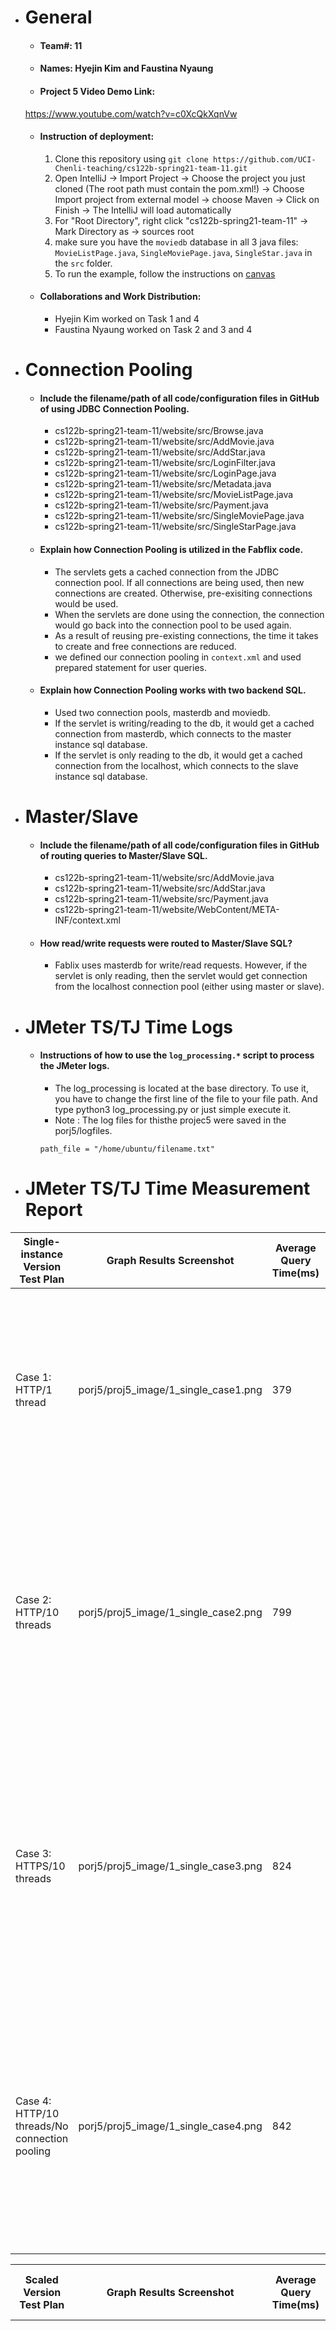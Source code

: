 - # General
    - #### Team#: 11
    
    - #### Names: Hyejin Kim and Faustina Nyaung
    
    - #### Project 5 Video Demo Link:
   https://www.youtube.com/watch?v=c0XcQkXqnVw

    - #### Instruction of deployment:
        1. Clone this repository using `git clone https://github.com/UCI-Chenli-teaching/cs122b-spring21-team-11.git`
        2. Open IntelliJ -> Import Project -> Choose the project you just cloned (The root path must contain the pom.xml!) -> Choose Import project from external model -> choose Maven -> Click on Finish -> The IntelliJ will load automatically
        3. For "Root Directory", right click "cs122b-spring21-team-11" -> Mark Directory as -> sources root
        4. make sure you have the `moviedb` database in all 3 java files: `MovieListPage.java`, `SingleMoviePage.java`, `SingleStar.java` in the `src` folder.
        5. To run the example, follow the instructions on [canvas](https://canvas.eee.uci.edu/courses/36596/pages/intellij-idea-tomcat-configuration)

    - #### Collaborations and Work Distribution:
        - Hyejin Kim worked on Task 1 and 4
        - Faustina Nyaung worked on Task 2 and 3 and 4

- # Connection Pooling
    - #### Include the filename/path of all code/configuration files in GitHub of using JDBC Connection Pooling.
        - cs122b-spring21-team-11/website/src/Browse.java
        - cs122b-spring21-team-11/website/src/AddMovie.java
        - cs122b-spring21-team-11/website/src/AddStar.java
        - cs122b-spring21-team-11/website/src/LoginFilter.java
        - cs122b-spring21-team-11/website/src/LoginPage.java
        - cs122b-spring21-team-11/website/src/Metadata.java
        - cs122b-spring21-team-11/website/src/MovieListPage.java
        - cs122b-spring21-team-11/website/src/Payment.java
        - cs122b-spring21-team-11/website/src/SingleMoviePage.java
        - cs122b-spring21-team-11/website/src/SingleStarPage.java

    
    - #### Explain how Connection Pooling is utilized in the Fabflix code.
        - The servlets gets a cached connection from the JDBC connection pool. If all connections are being used, then new connections are created. Otherwise, pre-exisiting connections would be used. 
        - When the servlets are done using the connection, the connection would go back into the connection pool to be used again.
        - As a result of reusing pre-existing connections, the time it takes to create and free connections are reduced.
        - we defined our connection pooling in `context.xml` and used prepared statement for user queries. 

    - #### Explain how Connection Pooling works with two backend SQL.
        - Used two connection pools, masterdb and moviedb.
        - If the servlet is writing/reading to the db, it would get a cached connection from masterdb, which connects to the master instance sql database. 
        - If the servlet is only reading to the db, it would get a cached connection from the localhost, which connects to the slave instance sql database. 
    

- # Master/Slave
    - #### Include the filename/path of all code/configuration files in GitHub of routing queries to Master/Slave SQL.
        - cs122b-spring21-team-11/website/src/AddMovie.java
        - cs122b-spring21-team-11/website/src/AddStar.java
        - cs122b-spring21-team-11/website/src/Payment.java
        - cs122b-spring21-team-11/website/WebContent/META-INF/context.xml


    - #### How read/write requests were routed to Master/Slave SQL?
       - Fablix uses masterdb for write/read requests. However, if the servlet is only reading, then the servlet would get connection from the localhost connection pool (either using master or slave). 
    
- # JMeter TS/TJ Time Logs
    - #### Instructions of how to use the `log_processing.*` script to process the JMeter logs.
        - The log_processing is located at the base directory. To use it, you have to change the first line of the file to your file path. And type python3 log_processing.py or just simple execute it. 
        - Note : The log files for thisthe projec5 were saved in the porj5/logfiles.
        ```
        path_file = "/home/ubuntu/filename.txt"
        ```

- # JMeter TS/TJ Time Measurement Report
| **Single-instance Version Test Plan**          | **Graph Results Screenshot** | **Average Query Time(ms)** | **Average Search Servlet Time(ms)** | **Average JDBC Time(ms)** | **Analysis** |
|------------------------------------------------|------------------------------|----------------------------|-------------------------------------|---------------------------|--------------|
| Case 1: HTTP/1 thread                          | porj5/proj5_image/1_single_case1.png  | 379                        | 293.143073                          | 293.031416             | This case 1 was done with the connection pooling. Our group found that there is not much difference between the TS and TJ, the difference is 0.111657.            |
| Case 2: HTTP/10 threads                        | porj5/proj5_image/1_single_case2.png   | 799                        | 712.518939                         |  712.386364            | This case 2 was done with the connection pooling. Our group noticed that our avery servelt time significantly increased from the 1 thread, (about 500ns), we found that the average has also incrased.           |
| Case 3: HTTPS/10 threads                       | porj5/proj5_image/1_single_case3.png   | 824                         | 732.813636                        | 732.654167             | This case 3 was done with the connection pooling. Our group noticed that the result(TS and TJ) have incrase a little bit from the http. This is a bit interesting as we thoguht https will be faster.           |
| Case 4: HTTP/10 threads/No connection pooling  | porj5/proj5_image/1_single_case4.png   | 842                         | 734.342045                      | 734.147727          | This case 4 was done without the connection pooling. Our group noticed that the result(TS and TJ) are similar to with connection pooling. The throguh output is bit higher than the rest of the cases.  |

| **Scaled Version Test Plan**                   | **Graph Results Screenshot** | **Average Query Time(ms)** | **Average Search Servlet Time(ms)** | **Average JDBC Time(ms)** | **Analysis** |
|------------------------------------------------|------------------------------|----------------------------|-------------------------------------|---------------------------|--------------|
| Case 1: HTTP/1 thread                          | porj5/proj5_image/2_single_case1.png   | 397                         | 317.257759                     | 316.950038                | This case 1 was done with the load balancer. Our group found that there is little bit of a difference compare to the single instance. Also there is bit more difference between TS and TJ compare to the connection pooling.           |
| Case 2: HTTP/10 threads                        | porj5/proj5_image/2_single_case2.png   | 493                         | 406.833523                     | 406.528696                | This case 2 was done with the load balancer. Our group found that there much difference in the TS and TJ time compare to the single instance. We could see that the load balancing as well as the connection pooling is working well as it fastened the query time.  |
| Case 3: HTTP/10 threads/No connection pooling  | porj5/proj5_image/2_single_case3.png   | 508                         | 395.379167                     | 395.114394                        | This case 3 was done with the load balancer and without the connection pooling. Our group noticed that the result(TS and TJ) are similar to with connection pooling. The average query time is faster than single instance.  |

## CS 122B Project 2 Group 11
This project displays a list of movies that contains information about a specific movie or star.

### Proj2 Demo Video URL: 
https://youtu.be/l1MuWtVrGTc

### Proj3 Demo Video URL: 
https://youtu.be/8mXbeHGKnnU

### Proj4 Demo Video URL: 
https://www.youtube.com/watch?v=grWb_YYznOU

### Proj3 Inconsistencies and Duplicates:
- Inconsistencies of MainXML, CastXML, and ActorsXML are all stored within `inconsistencies.txt`
- Duplicates within the XMLs are stored within `Duplicates.txt`

### Proj4 design and the implementation of your fuzzy search:
- Faustina Nyaung used the ed function and normalized the edit distance based on the string's length. I divided the string length by 3.5 to get the edit distance. She realized that 3.5 is a good value because that would mean that no typo is allowed until 4 character long word.



### Contributions to this project:
- Project 1:
    - Hyejin Kim and Faustina Nyaung both worked on `MovieListPage.java`, `index.html`, and `index.js`. We both thought of the sql queries together.
    - Hyejin Kim worked on `SingleMoviePage.java`, `singleMovie.html`, and `singleMovie.js`. 
    - Faustina Nyaung worked on `SingleStarPage.java`, `singleStar.html`, and `singleStar.js`.
    
- Project 2: 
    - Hyejin Kim and Faustina Nyaung both worked on MovieListPage, Confirmation, Checkout, Browse, Login.
    - Hyejin Kim worked on Search
    - Faustina Nyaung worked on Payment

- Project 3:
    - Hyejin Kim worked on task 1 to 6.
    - Faustina Nyaung worked on task 7

- Project 4:
    - Hyejin Kim and Faustina Nyaung both worked on Task 1
    - Hyejin Kim worekd on Login and Movie List Page on android
    - Faustina Nyaung worked on Extra Credit and Single Movie Page on android

### To run this project:
1. Clone this repository using `git clone https://github.com/UCI-Chenli-teaching/cs122b-spring21-team-11.git`
2. Open IntelliJ -> Import Project -> Choose the project you just cloned (The root path must contain the pom.xml!) -> Choose Import project from external model -> choose Maven -> Click on Finish -> The IntelliJ will load automatically
3. For "Root Directory", right click "cs122b-spring21-team-11" -> Mark Directory as -> sources root
4. make sure you have the `moviedb` database in all 3 java files: `MovieListPage.java`, `SingleMoviePage.java`, `SingleStar.java` in the `src` folder.
5. To run the example, follow the instructions on [canvas](https://canvas.eee.uci.edu/courses/36596/pages/intellij-idea-tomcat-configuration)

### Brief Explanation
-   User must login to access Fablix
- After user successfully logs in, user can search, browse, and add movies.
- User can purchase movie by clicking on "CheckOut"
   
- Note: If using IntelliJ, the url has to be set correctly: In `Edit configuration` -> `Tomcat` -> `Deployment` tab -> `Application context`, change the url to `/cs122b_spring21_team_11_war`